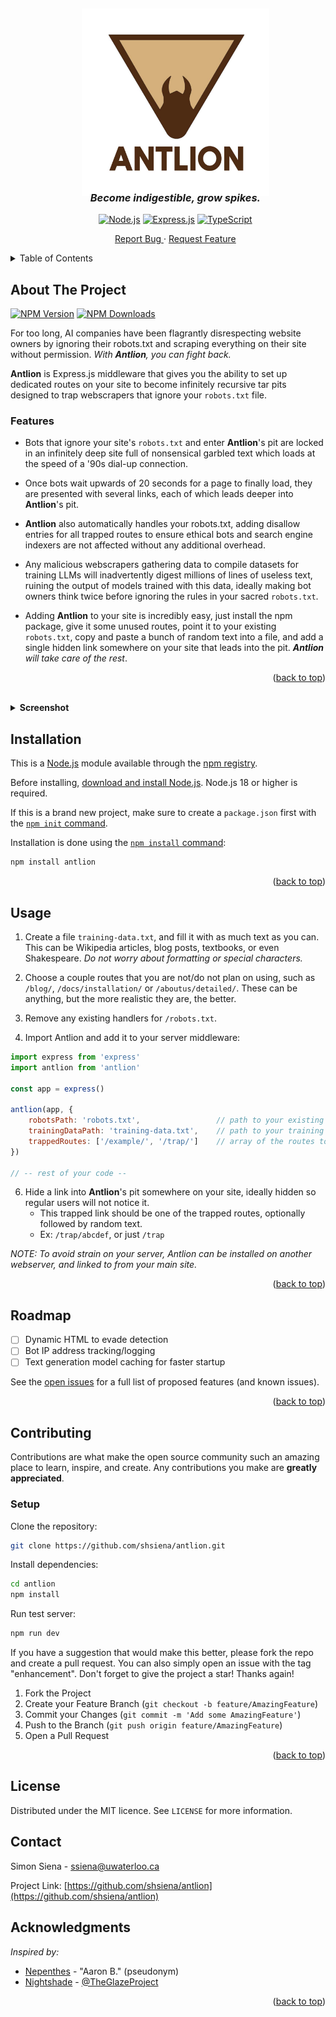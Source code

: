 <a id="readme-top"></a>

<!--
[![Contributors][contributors-shield]][contributors-url]
[![Forks][forks-shield]][forks-url]
[![Stargazers][stars-shield]][stars-url]
[![Issues][issues-shield]][issues-url]
[![project_license][license-shield]][license-url]
[![LinkedIn][linkedin-shield]][linkedin-url]
-->


<!-- PROJECT LOGO -->
<br />
<div align="center">
  <div id="user-content-toc">
    <ul align="center" style="list-style: none;">
          <img src="logo.jpg" width="300" height="300"/>
          <h3 align="center" style="margin-top: -10px;">
            <i>Become indigestible, grow spikes.</i>
          </h3>
<div align="center">
  
  [![Node.js][Node.js]][Node-url]
  [![Express.js][Express.js]][Express-url]
  [![TypeScript][TypeScript]][TypeScript-url]
</div>
        <a href="https://github.com/github_username/repo_name/issues/new?labels=bug&template=bug-report---.md">Report Bug </a>
          ·
        <a href="https://github.com/github_username/repo_name/issues/new?labels=enhancement&template=feature-request---.md"> Request Feature</a>
    </ul>
  </div>
</div>




<!-- TABLE OF CONTENTS -->
<details>
  <summary>Table of Contents</summary>
  <ol>
    <li>
      <a href="#about-the-project">About The Project</a>
    </li>
    <li>
      <a href="#installation">Installation</a>
    </li>
    <li><a href="#usage">Usage</a></li>
    <li><a href="#roadmap">Roadmap</a></li>
    <li><a href="#contributing">Contributing</a></li>
    <li><a href="#license">License</a></li>
    <li><a href="#contact">Contact</a></li>
    <li><a href="#acknowledgments">Acknowledgments</a></li>
  </ol>
</details>


<!-- ABOUT THE PROJECT -->
## About The Project

<div align="left">

[![NPM Version][npm-version-image]][npm-url]
[![NPM Downloads][npm-downloads-image]][npm-downloads-url]
</div>


For too long, AI companies have been flagrantly disrespecting website owners by ignoring their robots.txt and scraping everything on their site without permission. _With **Antlion**, you can fight back._

**Antlion** is Express.js middleware that gives you the ability to set up dedicated routes on your site to become infinitely recursive tar pits designed to trap webscrapers that ignore your `robots.txt` file. 


### Features
- Bots that ignore your site's `robots.txt` and enter **Antlion**'s pit are locked in an infinitely deep site full of nonsensical garbled text which loads at the speed of a '90s dial-up connection.
- Once bots wait upwards of 20 seconds for a page to finally load, they are presented with several links, each of which leads deeper into **Antlion**'s pit. 

- **Antlion** also automatically handles your robots.txt, adding disallow entries for all trapped routes to ensure ethical bots and search engine indexers are not affected without any additional overhead.

- Any malicious webscrapers gathering data to compile datasets for training LLMs will inadvertently digest millions of lines of useless text, ruining the output of models trained with this data, ideally making bot owners think twice before ignoring the rules in your sacred `robots.txt`.

- Adding **Antlion** to your site is incredibly easy, just install the npm package, give it some unused routes, point it to your existing `robots.txt`, copy and paste a bunch of random text into a file, and add a single hidden link somewhere on your site that leads into the pit. _**Antlion** will take care of the rest_.

<p align="right">(<a href="#readme-top">back to top</a>)</p>
<br />


<details>
<summary><strong>Screenshot</strong></summary>
<img src="https://github.com/user-attachments/assets/dcce2d99-dfb2-48b7-9ed8-3c980eb54436" width="900" height="400" />
</details>


## Installation

This is a [Node.js](https://nodejs.org/en/) module available through the
[npm registry](https://www.npmjs.com/).

Before installing, [download and install Node.js](https://nodejs.org/en/download/).
Node.js 18 or higher is required.

If this is a brand new project, make sure to create a `package.json` first with
the [`npm init` command](https://docs.npmjs.com/creating-a-package-json-file).

Installation is done using the
[`npm install` command](https://docs.npmjs.com/getting-started/installing-npm-packages-locally):

```bash
npm install antlion
```
<p align="right">(<a href="#readme-top">back to top</a>)</p>


<!-- USAGE EXAMPLES -->
## Usage

1. Create a file `training-data.txt`, and fill it with as much text as you can. This can be Wikipedia articles, blog posts, textbooks, or even Shakespeare. _Do not worry about formatting or special characters._

3. Choose a couple routes that you are not/do not plan on using, such as `/blog/`, `/docs/installation/` or `/aboutus/detailed/`. These can be anything, but the more realistic they are, the better.

4. Remove any existing handlers for `/robots.txt`.

5. Import Antlion and add it to your server middleware:
```js
import express from 'express'
import antlion from 'antlion'

const app = express()

antlion(app, {
    robotsPath: 'robots.txt',                 // path to your existing robots.txt from your project root
    trainingDataPath: 'training-data.txt',    // path to your training data file from project root
    trappedRoutes: ['/example/', '/trap/']    // array of the routes to trap
})

// -- rest of your code --
```

6. Hide a link into **Antlion**'s pit somewhere on your site, ideally hidden so regular users will not notice it.
   - This trapped link should be one of the trapped routes, optionally followed by random text.
   - Ex: `/trap/abcdef`, or just `/trap`

_NOTE: To avoid strain on your server, Antlion can be installed on another webserver, and linked to from your main site._


<p align="right">(<a href="#readme-top">back to top</a>)</p>



<!-- ROADMAP -->
## Roadmap

- [ ] Dynamic HTML to evade detection
- [ ] Bot IP address tracking/logging
- [ ] Text generation model caching for faster startup

See the [open issues](https://github.com/shsiena/antlion/issues) for a full list of proposed features (and known issues).

<p align="right">(<a href="#readme-top">back to top</a>)</p>



<!-- CONTRIBUTING -->
## Contributing

Contributions are what make the open source community such an amazing place to learn, inspire, and create. Any contributions you make are **greatly appreciated**.

### Setup
Clone the repository:
```bash
git clone https://github.com/shsiena/antlion.git
```

Install dependencies:
```bash
cd antlion
npm install
```

Run test server:
```bash
npm run dev
```

If you have a suggestion that would make this better, please fork the repo and create a pull request. You can also simply open an issue with the tag "enhancement".
Don't forget to give the project a star! Thanks again!

1. Fork the Project
2. Create your Feature Branch (`git checkout -b feature/AmazingFeature`)
3. Commit your Changes (`git commit -m 'Add some AmazingFeature'`)
4. Push to the Branch (`git push origin feature/AmazingFeature`)
5. Open a Pull Request

<p align="right">(<a href="#readme-top">back to top</a>)</p>

<!--
### Top contributors:

<a href="https://github.com/shsiena/antlion/graphs/contributors">
  <img src="https://contrib.rocks/image?repo=shsiena/antlion" alt="contrib.rocks image" />
</a>
-->



<!-- LICENSE -->
## License

Distributed under the MIT licence. See `LICENSE` for more information.



<!-- CONTACT -->
## Contact

Simon Siena - ssiena@uwaterloo.ca

Project Link: [https://github.com/shsiena/antlion](https://github.com/shsiena/antlion)


<!-- ACKNOWLEDGMENTS -->
## Acknowledgments

_Inspired by:_
  -  [Nepenthes](https://zadzmo.org/code/nepenthes) - "Aaron B." (pseudonym)
  -  [Nightshade](https://nightshade.cs.uchicago.edu/whatis.html) - [@TheGlazeProject](https://twitter.com/theglazeproject)

<p align="right">(<a href="#readme-top">back to top</a>)</p>



<!-- MARKDOWN LINKS & IMAGES -->
<!-- https://www.markdownguide.org/basic-syntax/#reference-style-links -->
[contributors-shield]: https://img.shields.io/github/contributors/shsiena/antlion.svg?style=for-the-badge
[contributors-url]: https://github.com/shsiena/antlion/graphs/contributors
[forks-shield]: https://img.shields.io/github/forks/shsiena/antlion.svg?style=for-the-badge
[forks-url]: https://github.com/shsiena/antlion/network/members
[stars-shield]: https://img.shields.io/github/stars/shsiena/antlion.svg?style=for-the-badge
[stars-url]: https://github.com/shsiena/antlion/stargazers
[issues-shield]: https://img.shields.io/github/issues/shsiena/antlion.svg?style=for-the-badge
[issues-url]: https://github.com/shsiena/antlion/issues
[license-shield]: https://img.shields.io/github/license/shsiena/antlion.svg?style=for-the-badge
[license-url]: https://github.com/shsiena/antlion/blob/master/LICENSE.txt
[linkedin-shield]: https://img.shields.io/badge/-LinkedIn-black.svg?style=for-the-badge&logo=linkedin&colorB=555
[linkedin-url]: https://linkedin.com/in/linkedin_username
[product-screenshot]: images/screenshot.png
[Node.js]: https://img.shields.io/badge/Node-5FA04E?style=for-the-badge&logo=nodedotjs&logoColor=white
[Node-url]: https://nodejs.org/en
[Express.js]: https://img.shields.io/badge/Express-090a0a?style=for-the-badge&logo=express&logoColor=white
[Express-url]: https://https://expressjs.com
[TypeScript]: https://img.shields.io/badge/TypeScript-3178C6?style=for-the-badge&logo=typescript&logoColor=white
[TypeScript-url]: https://www.typescriptlang.org/

[npm-downloads-image]: https://badgen.net/npm/dm/antlion
[npm-downloads-url]: https://npmcharts.com/compare/antlion?minimal=true
[npm-url]: https://npmjs.org/package/antlion
[npm-version-image]: https://badgen.net/npm/v/antlion

